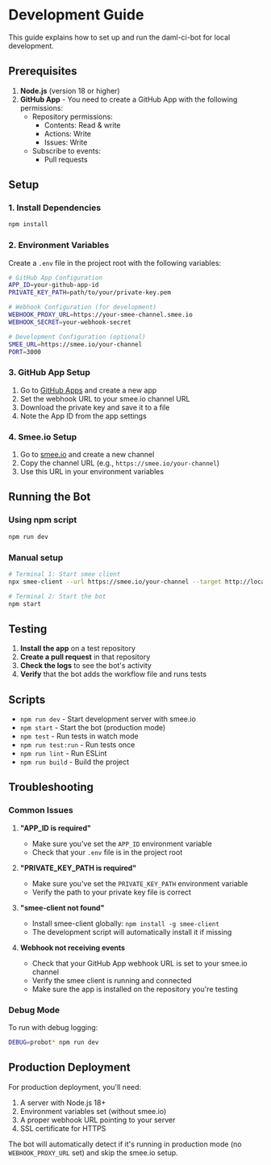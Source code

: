 # Development Guide

This guide explains how to set up and run the daml-ci-bot for local development.

## Prerequisites

1. **Node.js** (version 18 or higher)
2. **GitHub App** - You need to create a GitHub App with the following permissions:
   - Repository permissions:
     - Contents: Read & write
     - Actions: Write
     - Issues: Write
   - Subscribe to events:
     - Pull requests

## Setup

### 1. Install Dependencies

```bash
npm install
```

### 2. Environment Variables

Create a `.env` file in the project root with the following variables:

```bash
# GitHub App Configuration
APP_ID=your-github-app-id
PRIVATE_KEY_PATH=path/to/your/private-key.pem

# Webhook Configuration (for development)
WEBHOOK_PROXY_URL=https://your-smee-channel.smee.io
WEBHOOK_SECRET=your-webhook-secret

# Development Configuration (optional)
SMEE_URL=https://smee.io/your-channel
PORT=3000
```

### 3. GitHub App Setup

1. Go to [GitHub Apps](https://github.com/settings/apps) and create a new app
2. Set the webhook URL to your smee.io channel URL
3. Download the private key and save it to a file
4. Note the App ID from the app settings

### 4. Smee.io Setup

1. Go to [smee.io](https://smee.io) and create a new channel
2. Copy the channel URL (e.g., `https://smee.io/your-channel`)
3. Use this URL in your environment variables

## Running the Bot

### Using npm script

```bash
npm run dev
```

### Manual setup

```bash
# Terminal 1: Start smee client
npx smee-client --url https://smee.io/your-channel --target http://localhost:3000

# Terminal 2: Start the bot
npm start
```

## Testing

1. **Install the app** on a test repository
2. **Create a pull request** in that repository
3. **Check the logs** to see the bot's activity
4. **Verify** that the bot adds the workflow file and runs tests

## Scripts

- `npm run dev` - Start development server with smee.io
- `npm start` - Start the bot (production mode)
- `npm test` - Run tests in watch mode
- `npm run test:run` - Run tests once
- `npm run lint` - Run ESLint
- `npm run build` - Build the project

## Troubleshooting

### Common Issues

1. **"APP_ID is required"**
   - Make sure you've set the `APP_ID` environment variable
   - Check that your `.env` file is in the project root

2. **"PRIVATE_KEY_PATH is required"**
   - Make sure you've set the `PRIVATE_KEY_PATH` environment variable
   - Verify the path to your private key file is correct

3. **"smee-client not found"**
   - Install smee-client globally: `npm install -g smee-client`
   - The development script will automatically install it if missing

4. **Webhook not receiving events**
   - Check that your GitHub App webhook URL is set to your smee.io channel
   - Verify the smee client is running and connected
   - Make sure the app is installed on the repository you're testing

### Debug Mode

To run with debug logging:

```bash
DEBUG=probot* npm run dev
```

## Production Deployment

For production deployment, you'll need:

1. A server with Node.js 18+
2. Environment variables set (without smee.io)
3. A proper webhook URL pointing to your server
4. SSL certificate for HTTPS

The bot will automatically detect if it's running in production mode (no `WEBHOOK_PROXY_URL` set) and skip the smee.io setup.

